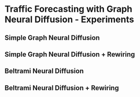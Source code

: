 # Traffic Forecasting with Graph Neural Diffusion - Experiments

## Simple Graph Neural Diffusion

## Simple Graph Neural Diffusion + Rewiring

## Beltrami Neural Diffusion

## Beltrami Neural Diffusion + Rewiring